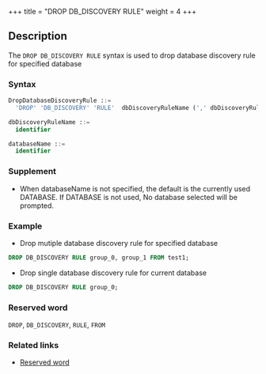 +++
title = "DROP DB_DISCOVERY RULE"
weight = 4
+++

## Description

The `DROP DB_DISCOVERY RULE` syntax is used to drop database discovery rule for specified database

### Syntax

```sql
DropDatabaseDiscoveryRule ::=
  'DROP' 'DB_DISCOVERY' 'RULE'  dbDiscoveryRuleName (',' dbDiscoveryRuleName)* ('FROM' databaseName)?

dbDiscoveryRuleName ::=
  identifier

databaseName ::=
  identifier
```

### Supplement

- When databaseName is not specified, the default is the currently used DATABASE. If DATABASE is not used, No database selected will be prompted.

### Example

- Drop mutiple database discovery rule for specified database

```sql
DROP DB_DISCOVERY RULE group_0, group_1 FROM test1;
```

- Drop single database discovery rule for current database

```sql
DROP DB_DISCOVERY RULE group_0;
```

### Reserved word

`DROP`, `DB_DISCOVERY`, `RULE`, `FROM`

### Related links

- [Reserved word](/en/reference/distsql/syntax/reserved-word/)
